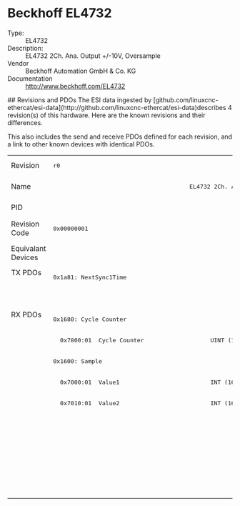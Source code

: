 #  Beckhoff EL4732

<dl>
  <dt>Type:</dt><dd>EL4732</dd>
  <dt>Description:</dt><dd>EL4732 2Ch. Ana. Output +/-10V, Oversample</dd>
  <dt>Vendor</dt><dd>Beckhoff Automation GmbH & Co. KG</dd>
  <dt>Documentation</dt><dd><a href="http://www.beckhoff.com/EL4732">http://www.beckhoff.com/EL4732</a></dd>
</dl>
## Revisions and PDOs
The ESI data ingested by [github.com/linuxcnc-ethercat/esi-data](http://github.com/linuxcnc-ethercat/esi-data)describes 4 revision(s) of this hardware.  Here are the known revisions and their differences.

This also includes the send and receive PDOs defined for each revision, and a link to other known devices with identical PDOs.

<table>
<tr >
<td class="first">Revision</td>
<td ><pre>r0</pre></td>
<td ><pre>r2</pre></td>
<td ><pre>r3</pre></td>
<td ><pre>r4</pre></td>
</tr>
<tr >
<td class="first">Name</td>
<td  colspan=4 align="center"><pre>EL4732 2Ch. Ana. Output +/-10V, Oversample</pre></td>
</tr>
<tr >
<td class="first">PID</td>
<td  colspan=4 align="center"><pre>0x127c3052</pre></td>
</tr>
<tr >
<td class="first">Revision Code</td>
<td ><pre>0x00000001</pre></td>
<td ><pre>0x00020000</pre></td>
<td ><pre>0x00030000</pre></td>
<td ><pre>0x00040000</pre></td>
</tr>
<tr >
<td class="first">Equivalant Devices</td>
<td ></td>
<td  colspan=3 align="center"><pre><a href="EL4712">EL4712 r0</a><br/><a href="EL4712">EL4712 r1</a></pre></td>
</tr>
<tr class="txpdo pdosection">
<td class="first" rowspan=2 valign=top>TX PDOs</td>
<td><pre>0x1a81: NextSync1Time</pre></td>
<td colspan=4 align="left"></td>
</tr>
<tr class="txpdo pdosection">
<td ></td>
<td  colspan=3 align="left"><pre>0x1a82: StartTimeNextOutput</pre></td>
</tr>
<tr class="rxpdo pdosection">
<td class="first" rowspan=9 valign=top>RX PDOs</td>
<td><pre>0x1680: Cycle Counter</pre></td>
<td colspan=3 align="left"><pre>0x1680: Ch1 CycleCount</pre></td>
<td></td>
</tr>
<tr class="rxpdo">
<td ><pre>  0x7800:01  Cycle Counter                   UINT (16 bits)</pre></td>
<td  colspan=3 align="left"><pre>  0x7800:01  Ch1 CycleCount                  UINT (16 bits)</pre></td>
</tr>
<tr class="rxpdo pdosection">
<td ><pre>0x1600: Sample</pre></td>
<td  colspan=3 align="left"><pre>0x1600: Ch1 Sample</pre></td>
</tr>
<tr class="rxpdo">
<td ><pre>  0x7000:01  Value1                          INT (16 bits)</pre></td>
<td  colspan=3 align="left"><pre>  0x7000:01  Ch1 Value                       INT (16 bits)</pre></td>
</tr>
<tr class="rxpdo">
<td ><pre>  0x7010:01  Value2                          INT (16 bits)</pre></td>
<td  colspan=3 align="left"></td>
</tr>
<tr class="rxpdo pdosection">
<td ></td>
<td  colspan=3 align="left"><pre>0x1780: Ch2 CycleCount</pre></td>
</tr>
<tr class="rxpdo">
<td ></td>
<td  colspan=3 align="left"><pre>  0x7800:02  Ch2 CycleCount                  UINT (16 bits)</pre></td>
</tr>
<tr class="rxpdo pdosection">
<td ></td>
<td  colspan=3 align="left"><pre>0x1700: Ch2 Sample</pre></td>
</tr>
<tr class="rxpdo">
<td ></td>
<td  colspan=3 align="left"><pre>  0x7000:02  Ch2 Value                       INT (16 bits)</pre></td>
</tr>
</table>
